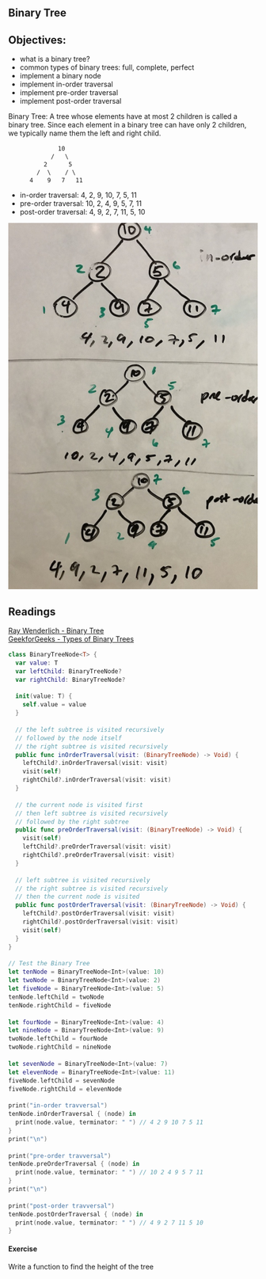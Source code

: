 ## Binary Tree 

## Objectives: 

 - what is a binary tree?
 - common types of binary trees: full, complete, perfect  
 - implement a binary node
 - implement in-order traversal
 - implement pre-order traversal
 - implement post-order traversal

Binary Tree: A tree whose elements have at most 2 children is called a binary tree. Since each element in a binary tree can have only 2 children, we typically name them the left and right child.
 
                  10
                /   \
              2      5
            /  \    / \
          4    9   7   11
 
 
 - in-order traversal: 4, 2, 9, 10, 7, 5, 11
 - pre-order traversal: 10, 2, 4, 9, 5, 7, 11
 - post-order traversal: 4, 9, 2, 7, 11, 5, 10
 
 ![binary tree traversals](https://github.com/joinpursuit/Pursuit-Core-iOS-DSA-Practice/blob/master/Binary%20Tree/Images/binary-tree-traversals.jpg)
 
 ## Readings
 
 [Ray Wenderlich - Binary Tree](https://github.com/raywenderlich/swift-algorithm-club/tree/master/Binary%20Tree)  
 [GeekforGeeks - Types of Binary Trees](https://www.geeksforgeeks.org/binary-tree-set-3-types-of-binary-tree/)   


```swift
class BinaryTreeNode<T> {
  var value: T
  var leftChild: BinaryTreeNode?
  var rightChild: BinaryTreeNode?
  
  init(value: T) {
    self.value = value
  }
  
  // the left subtree is visited recursively
  // followed by the node itself
  // the right subtree is visited recursively
  public func inOrderTraversal(visit: (BinaryTreeNode) -> Void) {
    leftChild?.inOrderTraversal(visit: visit)
    visit(self)
    rightChild?.inOrderTraversal(visit: visit)
  }
  
  // the current node is visited first
  // then left subtree is visited recursively
  // followed by the right subtree
  public func preOrderTraversal(visit: (BinaryTreeNode) -> Void) {
    visit(self)
    leftChild?.preOrderTraversal(visit: visit)
    rightChild?.preOrderTraversal(visit: visit)
  }
  
  // left subtree is visited recursively
  // the right subtree is visited recursively
  // then the current node is visited
  public func postOrderTraversal(visit: (BinaryTreeNode) -> Void) {
    leftChild?.postOrderTraversal(visit: visit)
    rightChild?.postOrderTraversal(visit: visit)
    visit(self)
  }
}

// Test the Binary Tree
let tenNode = BinaryTreeNode<Int>(value: 10)
let twoNode = BinaryTreeNode<Int>(value: 2)
let fiveNode = BinaryTreeNode<Int>(value: 5)
tenNode.leftChild = twoNode
tenNode.rightChild = fiveNode

let fourNode = BinaryTreeNode<Int>(value: 4)
let nineNode = BinaryTreeNode<Int>(value: 9)
twoNode.leftChild = fourNode
twoNode.rightChild = nineNode

let sevenNode = BinaryTreeNode<Int>(value: 7)
let elevenNode = BinaryTreeNode<Int>(value: 11)
fiveNode.leftChild = sevenNode
fiveNode.rightChild = elevenNode

print("in-order travversal")
tenNode.inOrderTraversal { (node) in
  print(node.value, terminator: " ") // 4 2 9 10 7 5 11
}
print("\n")

print("pre-order travversal")
tenNode.preOrderTraversal { (node) in
  print(node.value, terminator: " ") // 10 2 4 9 5 7 11
}
print("\n")

print("post-order travversal")
tenNode.postOrderTraversal { (node) in
  print(node.value, terminator: " ") // 4 9 2 7 11 5 10
}
```

#### Exercise

Write a function to find the height of the tree

